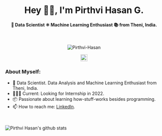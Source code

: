 <h1 align="center">Hey 👋🏽, I'm Pirthvi Hasan G.</h1>
<h4 align="center"> 🚀 Data Scientist ⚛ Machine Learning Enthusiast 📚 from Theni, India.</h4>

<br />

<p align="center"> <img src="https://komarev.com/ghpvc/?username=Pirthvi-Hasan" alt="Pirthvi-Hasan" /> </p>

<p align="center">
  <a href="https://www.linkedin.com/in/pirthvi-hasan-g-0a8048195/">
    <img align="center" alt="Pirthvi Hasan G's LinkedIn" width="22px" src="https://cdn.jsdelivr.net/npm/simple-icons@v3/icons/linkedin.svg" />
  </a>
</p>

### **About Myself:**
 - 🚀 Data Scientist. Data Analysis and Machine Learning Enthusiast from Theni, India.
 - 🙍🏽‍♂️ Current: Looking for Internship in 2022.
 - 📦 Passionate about learning how-stuff-works besides programming.
 - 📫 How to reach me: [LinkedIn](https://www.linkedin.com/in/pirthvi-hasan-g-0a8048195/).

<br />

![Pirthvi Hasan's github stats](https://github-readme-stats.vercel.app/api?username=Pirthvi-Hasan&show_icons=true&hide_border=true&theme=tokyonight)
